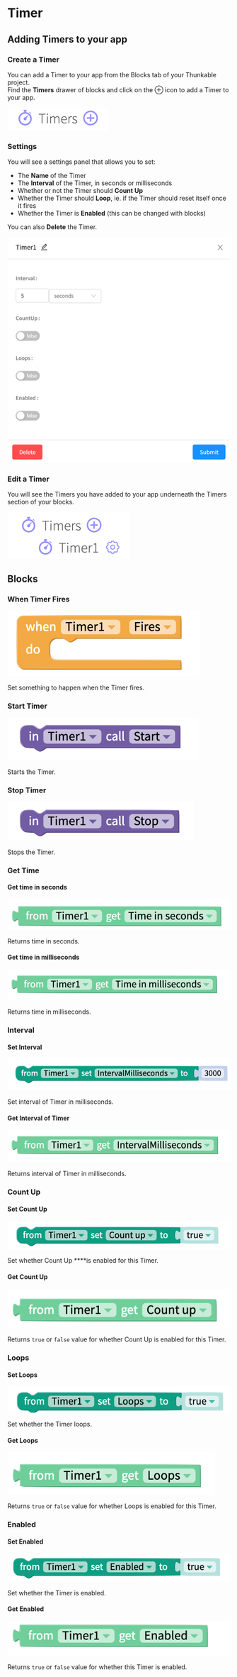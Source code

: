 # Timer

## Adding Timers to your app

### Create a Timer

You can add a Timer to your app from the Blocks tab of your Thunkable project.  
Find the **Timers** drawer of blocks and click on the ⊕ icon to add a Timer to your app.

![](.gitbook/assets/timers.png)

### Settings

You will see a settings panel that allows you to set:

* The **Name** of the Timer
* The **Interval** of the Timer, in seconds or milliseconds
* Whether or not the Timer should **Count Up**
* Whether the Timer should **Loop**, ie. if the Timer should reset itself once it fires
* Whether the Timer is **Enabled** \(this can be changed with blocks\)

You can also **Delete** the Timer.

![](.gitbook/assets/timerdialouge.png)

### Edit a Timer

You will see the Timers you have added to your app underneath the Timers section of your blocks.

![](.gitbook/assets/timers-menu.png)

## Blocks

### When Timer Fires

![](.gitbook/assets/whentimerfires.png)

Set something to happen when the Timer fires.

### Start Timer

![](.gitbook/assets/newtimerblocks-start.png)

Starts the Timer.

### Stop Timer

![](.gitbook/assets/newtimerblocks-stop.png)

Stops the Timer.

### Get Time

#### Get time in seconds

![](.gitbook/assets/newtimerblocks-get-time-seconds.png)

Returns time in seconds.

#### Get time in milliseconds

![](.gitbook/assets/newtimerblocks-get-time-milliseconds.png)

Returns time in milliseconds.

### Interval

#### Set Interval

![](.gitbook/assets/newtimerblocks-set-interval.png)

Set interval of Timer in milliseconds.

#### Get Interval of Timer

![](.gitbook/assets/image%20%28167%29.png)

Returns interval of Timer in milliseconds.

### Count Up

#### Set Count Up

![](.gitbook/assets/newtimerblocks-set-countup.png)

Set whether Count Up ****is enabled for this Timer.

#### Get Count Up

![](.gitbook/assets/newtimerblocks-get-countup.png)

Returns `true` or `false` value for whether Count Up is enabled for this Timer.

### Loops

#### Set Loops

![](.gitbook/assets/newtimerblocks-setloops.png)

Set whether the Timer loops.

#### Get Loops

![](.gitbook/assets/newtimerblocks-get-loops.png)

Returns `true` or `false` value for whether Loops is enabled for this Timer.

### Enabled

#### Set Enabled

![](.gitbook/assets/newtimerblocks-set-enabled.png)

Set whether the Timer is enabled.

#### Get Enabled

![](.gitbook/assets/newtimerblocks-get-enabled.png)

Returns `true` or `false` value for whether this Timer is enabled.

